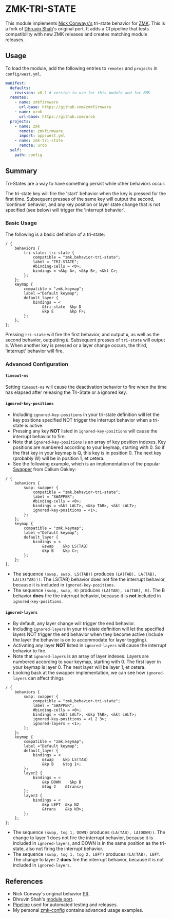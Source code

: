 # ZMK-TRI-STATE

This module implements [Nick Conways's](https://github.com/nickconway) tri-state
behavior for [ZMK](https://github.com/zmkfirmware/zmk). This is a fork of
[Dhruvin Shah](https://github.com/dhruvinsh)'s original port. It adds a CI
pipeline that tests compatibility with new ZMK releases and creates matching
module releases.

## Usage

To load the module, add the following entries to `remotes` and `projects` in
`config/west.yml`.

```yaml
manifest:
  defaults:
    revision: v0.1 # version to use for this module and for ZMK
  remotes:
    - name: zmkfirmware
      url-base: https://github.com/zmkfirmware
    - name: urob
      url-base: https://github.com/urob
  projects:
    - name: zmk
      remote: zmkfirmware
      import: app/west.yml
    - name: zmk-tri-state
      remote: urob
  self:
    path: config
```

## Summary

Tri-States are a way to have something persist while other behaviors occur.

The tri-state key will fire the 'start' behavior when the key is pressed for the
first time. Subsequent presses of the same key will output the second,
'continue' behavior, and any key position or layer state change that is not
specified (see below) will trigger the 'interrupt behavior'.

### Basic Usage

The following is a basic definition of a tri-state:

```
/ {
    behaviors {
        tri-state: tri-state {
            compatible = "zmk,behavior-tri-state";
            label = "TRI-STATE";
            #binding-cells = <0>;
            bindings = <&kp A>, <&kp B>, <&kt C>;
        };
    };
    keymap {
        compatible = "zmk,keymap";
        label ="Default keymap";
        default_layer {
            bindings = <
                &tri-state  &kp D
                &kp E       &kp F>;
        };
    };
};
```

Pressing `tri-state` will fire the first behavior, and output `A`, as well as
the second behavior, outputting `B`. Subsequent presses of `tri-state` will
output `B`. When another key is pressed or a layer change occurs, the third,
'interrupt' behavior will fire.

### Advanced Configuration

#### `timeout-ms`

Setting `timeout-ms` will cause the deactivation behavior to fire when the time
has elapsed after releasing the Tri-State or a ignored key.

#### `ignored-key-positions`

- Including `ignored-key-positions` in your tri-state definition will let the
  key positions specified NOT trigger the interrupt behavior when a tri-state is
  active.
- Pressing any key **NOT** listed in `ignored-key-positions` will cause the
  interrupt behavior to fire.
- Note that `ignored-key-positions` is an array of key position indexes. Key
  positions are numbered according to your keymap, starting with 0. So if the
  first key in your keymap is Q, this key is in position 0. The next key
  (probably W) will be in position 1, et cetera.
- See the following example, which is an implementation of the popular
  [Swapper](https://github.com/callum-oakley/qmk_firmware/tree/master/users/callum)
  from Callum Oakley:

```
/ {
    behaviors {
        swap: swapper {
            compatible = "zmk,behavior-tri-state";
            label = "SWAPPER";
            #binding-cells = <0>;
            bindings = <&kt LALT>, <&kp TAB>, <&kt LALT>;
            ignored-key-positions = <1>;
        };
    };
    keymap {
        compatible = "zmk,keymap";
        label ="Default keymap";
        default_layer {
            bindings = <
                &swap    &kp LS(TAB)
                &kp B    &kp C>;
        };
    };
};
```

- The sequence `(swap, swap, LS(TAB))` produces
  `(LA(TAB), LA(TAB), LA(LS(TAB)))`. The LS(TAB) behavior does not fire the
  interrupt behavior, because it is included in `ignored-key-positions`.
- The sequence `(swap, swap, B)` produces `(LA(TAB), LA(TAB), B)`. The B
  behavior **does** fire the interrupt behavior, because it is **not** included
  in `ignored-key-positions`.

#### `ignored-layers`

- By default, any layer change will trigger the end behavior.
- Including `ignored-layers` in your tri-state definition will let the specified
  layers NOT trigger the end behavior when they become active (include the layer
  the behavior is on to accommodate for layer toggling).
- Activating any layer **NOT** listed in `ignored-layers` will cause the
  interrupt behavior to fire.
- Note that `ignored-layers` is an array of layer indexes. Layers are numbered
  according to your keymap, starting with 0. The first layer in your keymap is
  layer 0. The next layer will be layer 1, et cetera.
- Looking back at the swapper implementation, we can see how `ignored-layers`
  can affect things

```
/ {
    behaviors {
        swap: swapper {
            compatible = "zmk,behavior-tri-state";
            label = "SWAPPER";
            #binding-cells = <0>;
            bindings = <&kt LALT>, <&kp TAB>, <&kt LALT>;
            ignored-key-positions = <1 2 3>;
            ignored-layers = <1>;
        };
    };
    keymap {
        compatible = "zmk,keymap";
        label ="Default keymap";
        default_layer {
            bindings = <
                &swap    &kp LS(TAB)
                &kp B    &tog 1>;
        };
        layer2 {
            bindings = <
                &kp DOWN    &kp B
                &tog 2    &trans>;
        };
        layer3 {
            bindings = <
                &kp LEFT  &kp N2
                &trans    &kp N3>;
        };
    };
};
```

- The sequence `(swap, tog 1, DOWN)` produces `(LA(TAB), LA(DOWN))`. The change
  to layer 1 does not fire the interrupt behavior, because it is included in
  `ignored-layers`, and DOWN is in the same position as the tri-state, also not
  firing the interrupt behavior.
- The sequence `(swap, tog 1, tog 2, LEFT)` produces `(LA(TAB), LEFT`. The
  change to layer 2 **does** fire the interrupt behavior, because it is not
  included in `ignored-layers`.

## References

- Nick Conway's original behavior
  [PR](https://github.com/zmkfirmware/zmk/pull/1366).
- Dhruvin Shah's [module port](https://github.com/dhruvinsh/zmk-tri-state).
- [Pipeline](https://github.com/urob/zmk-actions) used for automated testing and
  releases.
- My personal [zmk-config](https://github.com/urob/zmk-config) contains advanced
  usage examples.
